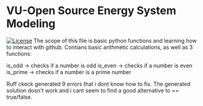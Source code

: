 # VU-Open Source Energy System Modeling
 
[![License](https://img.shields.io/badge/License-Apache_2.0-blue.svg)](https://opensource.org/licenses/Apache-2.0)
The scope of this file is basic python functions and learning how to interact with github.
Contians basic arithmetic calculations, as well as 3 functions:

is_odd -> checks if a number is odd
is_even -> checks if a number is even
is_prime -> checks if a number is a prime number

Ruff ckeck generated 9 errors that i dont know how to fix. The generated solution dosn't work and i cant seem to find a good alternative to == true/false.
